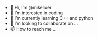 - 👋 Hi, I’m @mikeliuer
- 👀 I’m interested in coding 
- 🌱 I’m currently learning C++ and python
- 💞️ I’m looking to collaborate on ...
- 📫 How to reach me ...

<!---
mikeliuer/mikeliuer is a ✨ special ✨ repository because its `README.md` (this file) appears on your GitHub profile.
You can click the Preview link to take a look at your changes.
--->
